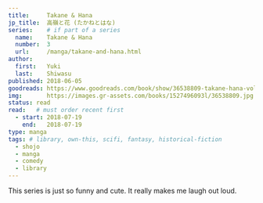```yaml
---
title:     Takane & Hana
jp_title:  高嶺と花 (たかねとはな)
series:    # if part of a series
  name:    Takane & Hana
  number:  3
  url:     /manga/takane-and-hana.html
author: 
  first:   Yuki
  last:    Shiwasu
published: 2018-06-05 
goodreads: https://www.goodreads.com/book/show/36538809-takane-hana-vol-3
img:       https://images.gr-assets.com/books/1527496093l/36538809.jpg
status: read
read:   # must order recent first
  - start: 2018-07-19  
    end:   2018-07-19 
type: manga
tags: # library, own-this, scifi, fantasy, historical-fiction
  - shojo
  - manga
  - comedy
  - library
---
```


This series is just so funny and cute. It really makes me laugh out loud.
